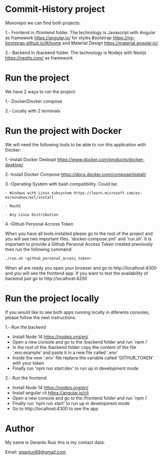 # Commit-History project
Monorepo we can find both projects:

  1.- Frontend in /frontend folder. The technology is Javascript with Angular as framework https://angular.io/ for styles Bootstrap https://ng-bootstrap.github.io/#/home and Material Design https://material.angular.io/
  
  2.- Backend in /backend folder. The technology is Nodejs with Nestjs https://nestjs.com/ as framework
  
# Run the project
We have 2 ways to run the project:

  1.- Docker/Docker compose
  
  2.- Locally with 2 terminals
  
# Run the project with Docker
We will need the following tools to be able to run this application with Docker:

1.-Install Docker Deskopt https://www.docker.com/products/docker-desktop/

2.-Install Docker Compose https://docs.docker.com/compose/install/

3.-Operating System with bash compatibility. Could be:

    - Windows with Linux subsystem https://learn.microsoft.com/es-es/windows/wsl/install
    
    - MacOS
    
    - Any Linux Distribution
    
4.-Github Personal Access Token
    
When you have all tools installed please go to the root of the project and you will see two important files. 'docker-compose.yml' and 'run.sh'.
It is important to provide a Github Personal Access Token created previously then run the following command:

```bash
./run.sh <github_personal_access_token>
```
When all are ready you open your browser and go to http://localhost:4300 and you will see the frontend app. If you want to test the availability of backend just go to http://localhost:4200

# Run the project locally
If you would like to see both apps running locally in diferents consoles, please follow the next instructions:

1.- Run the backend
  - Install Node 14 https://nodejs.org/en/  
  - Open a new console and go to the /backend folder and run 'npm i'
  - In the root of the /backend folder copy the content of the file '.env.example' and paste it in a new file called '.env'
  - Inside the new '.env' file replace the variable called 'GITHUB_TOKEN' with your token
  - Finally run 'npm run start:dev' to run up in development mode
  
2.- Run the frontend
  - Install Node 14 https://nodejs.org/en/  
  - Install angular cli https://angular.io/cli
  - Open a new console and go to the /frontend folder and run 'npm i'
  - Finally run 'npm run start' to run up in development mode
  - Go to http://localhost:4300 to see the app
  
# Author
My name is Gerardo Ruiz this is my contact data:

Email: ggantus89@gmail.com
